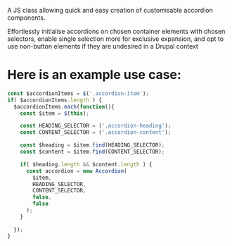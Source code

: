 A JS class allowing quick and easy creation of customisable accordion components. 

Effortlessly initialise accordions on chosen container elements with chosen selectors, enable single selection more for exclusive expansion, and opt to use non-button elements if they are undesired in a Drupal context

# Here is an example use case:

```javascript
const $accordionItems = $('.accordion-item');
if( $accordionItems.length ) {
  $accordionItems.each(function(){
    const $item = $(this);

    const HEADING_SELECTOR = ('.accordion-heading');
    const CONTENT_SELECTOR = ('.accordion-content');

    const $heading = $item.find(HEADING_SELECTOR);
    const $content = $item.find(CONTENT_SELECTOR);

    if( $heading.length && $content.length ) {
      const accordion = new Accordion(
        $item,
        HEADING_SELECTOR,
        CONTENT_SELECTOR,
        false,
        false
      );
    }

  });
}